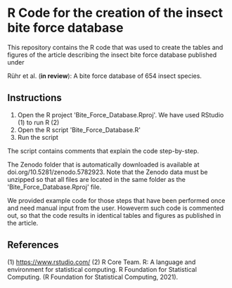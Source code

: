 # R Code for the creation of the insect bite force database

This repository contains the R code that was used to create the tables and figures of the article describing the insect bite force database published under

Rühr et al. (**in review**): A bite force database of 654 insect species.

## Instructions
1. Open the R project 'Bite_Force_Database.Rproj'. We have used RStudio (1) to run R (2)
2. Open the R script 'Bite_Force_Database.R'
3. Run the script

The script contains comments that explain the code step-by-step.

The Zenodo folder that is automatically downloaded is available at doi.org/10.5281/zenodo.5782923. Note that the Zenodo data must be unzipped so that all files are located in the same folder as the 'Bite_Force_Database.Rproj' file.

We provided example code for those steps that have been performed once and need manual input from the user. Howeverm such code is commented out, so that the code results in identical tables and figures as published in the article.

## References
(1) https://www.rstudio.com/
(2) R Core Team. R: A language and environment for statistical computing. R Foundation for Statistical Computing. (R Foundation for Statistical Computing, 2021).
